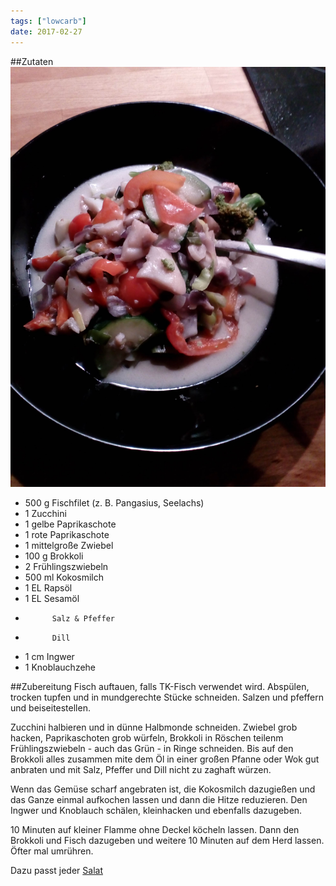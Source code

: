 ```yaml
---
tags: ["lowcarb"]
date: 2017-02-27
---
```


##Zutaten
![](../img/fisch-gemuesepfanne-mit-kokosmilch.jpg)

- 500 g     Fischfilet (z. B. Pangasius, Seelachs)
- 1         Zucchini
- 1         gelbe Paprikaschote
- 1         rote Paprikaschote
- 1         mittelgroße Zwiebel
- 100 g     Brokkoli
- 2         Frühlingszwiebeln
- 500 ml    Kokosmilch
- 1 EL      Rapsöl
- 1 EL      Sesamöl
-           Salz & Pfeffer
-           Dill
- 1 cm      Ingwer
- 1         Knoblauchzehe

##Zubereitung
Fisch auftauen, falls TK-Fisch verwendet wird. Abspülen, trocken tupfen und in mundgerechte Stücke schneiden. Salzen und pfeffern und beiseitestellen.

Zucchini halbieren und in dünne Halbmonde schneiden. Zwiebel grob hacken, Paprikaschoten grob würfeln, Brokkoli in Röschen teilenm Frühlingszwiebeln - auch das Grün - in Ringe schneiden. Bis auf den Brokkoli alles zusammen mite dem Öl in einer großen Pfanne oder Wok gut anbraten und mit Salz, Pfeffer und Dill nicht zu zaghaft würzen.

Wenn das Gemüse scharf angebraten ist, die Kokosmilch dazugießen und das Ganze einmal aufkochen lassen und dann die Hitze reduzieren. Den Ingwer und Knoblauch schälen, kleinhacken und ebenfalls dazugeben.

10 Minuten auf kleiner Flamme ohne Deckel köcheln lassen. Dann den Brokkoli und Fisch dazugeben und weitere 10 Minuten auf dem Herd lassen. Öfter mal umrühren.

Dazu passt jeder [Salat](../salate/)
